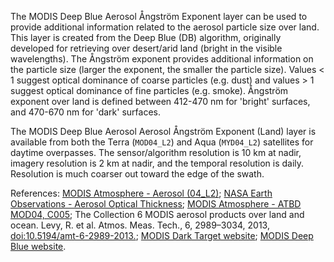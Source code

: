 The MODIS Deep Blue Aerosol Ångström Exponent layer can be used to provide additional information related to the aerosol particle size over land. This layer is created from the Deep Blue (DB) algorithm, originally developed for retrieving over desert/arid land (bright in the visible wavelengths). The Ångström exponent provides additional information on the particle size (larger the exponent, the smaller the particle size). Values < 1 suggest optical dominance of coarse particles (e.g. dust) and values > 1 suggest optical dominance of fine particles (e.g. smoke). Ångström exponent over land is defined between 412-470 nm for 'bright' surfaces, and 470-670 nm for 'dark' surfaces.

The MODIS Deep Blue Aerosol Aerosol Ångström Exponent (Land) layer is available from both the Terra (`MOD04_L2`) and Aqua (`MYD04_L2`) satellites for daytime overpasses. The sensor/algorithm resolution is 10 km at nadir, imagery resolution is 2 km at nadir, and the temporal resolution is daily. Resolution is much coarser out toward the edge of the swath.

References: [MODIS Atmosphere - Aerosol (04_L2)](https://modis-atmos.gsfc.nasa.gov/products/aerosol); [NASA Earth Observations - Aerosol Optical Thickness](https://neo.sci.gsfc.nasa.gov/view.php?datasetId=MODAL2_M_AER_OD); [MODIS Atmosphere - ATBD MOD04, C005](https://modis-atmos.gsfc.nasa.gov/sites/default/files/ModAtmo/ATBD_MOD04_C005_rev2_0.pdf); The Collection 6 MODIS aerosol products over land and ocean. Levy, R. et al. Atmos. Meas. Tech., 6, 2989–3034, 2013, [doi:10.5194/amt-6-2989-2013.](https://www.atmos-meas-tech.net/6/2989/2013/amt-6-2989-2013.pdf); [MODIS Dark Target website](https://darktarget.gsfc.nasa.gov/); [MODIS Deep Blue website](https://deepblue.gsfc.nasa.gov).
